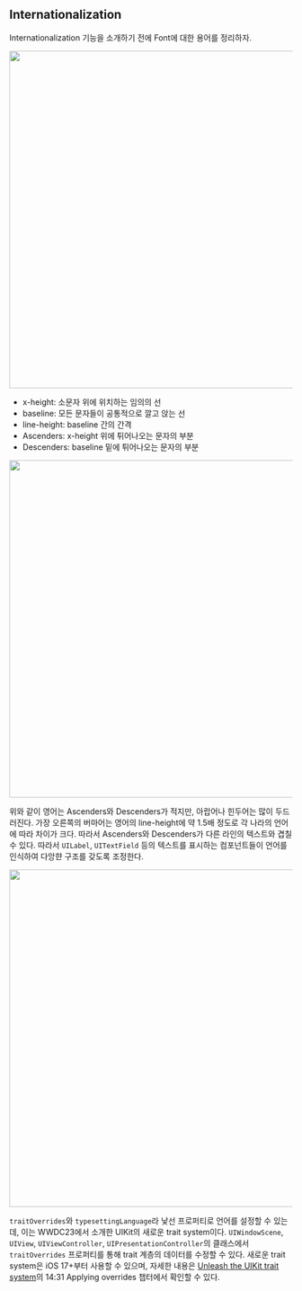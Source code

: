 ## Internationalization

Internationalization 기능을 소개하기 전에 Font에 대한 용어를 정리하자.

<p align="center">
<img src="https://github.com/anjaeyoung26/GithubActions/assets/61190690/690a2dcf-9e92-4925-a5f5-12af589c7e0b" width="600">
</p>

- x-height: 소문자 위에 위치하는 임의의 선
- baseline: 모든 문자들이 공통적으로 깔고 앉는 선
- line-height: baseline 간의 간격
- Ascenders: x-height 위에 튀어나오는 문자의 부분
- Descenders: baseline 밑에 튀어나오는 문자의 부분

<p align="center">
<img src="https://github.com/anjaeyoung26/GithubActions/assets/61190690/cc5bcf9a-50e2-40fa-944a-aa058ed1b3ae" width="600">
</p>

위와 같이 영어는 Ascenders와 Descenders가 적지만, 아랍어나 힌두어는 많이 두드러진다. 가장 오른쪽의 버마어는 영어의 line-height에 약 1.5배 정도로 각 나라의 언어에 따라 차이가 크다. 따라서 Ascenders와 Descenders가 다른 라인의 텍스트와 겹칠 수 있다. 따라서 `UILabel`, `UITextField` 등의 텍스트를 표시하는 컴포넌트들이 언어를 인식하여 다앙햔 구조를 갖도록 조정한다.

<p align="center">
<img src="https://github.com/anjaeyoung26/GithubActions/assets/61190690/3333607d-4a63-45cc-84e9-be77668544e3" width="600">
</p>

`traitOverrides`와 `typesettingLanguage`라 낯선 프로퍼티로 언어를 설정할 수 있는데, 이는 WWDC23에서 소개한 UIKit의 새로운 trait system이다. `UIWindowScene`, `UIView`, `UIViewController`, `UIPresentationController`의 클래스에서 `traitOverrides` 프로퍼티를 통해 trait 계층의 데이터를 수정할 수 있다. 새로운 trait system은 iOS 17+부터 사용할 수 있으며, 자세한 내용은 [Unleash the UIKit trait system](https://developer.apple.com/videos/play/wwdc2023/10057)의 14:31 Applying overrides 챕터에서 확인할 수 있다.